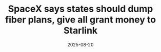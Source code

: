 ﻿---
title: SpaceX says states should dump fiber plans, give all grant money to Starlink
date: '2025-08-20'
category: Markets
summary: ''
slug: spacex says states should dump fiber plans give all grant mo
source_urls:
- https://arstechnica.com/tech-policy/2025/08/starlink-keeps-trying-to-block-fiber-deployment-says-us-must-nix-louisiana-plan/
seo:
  title: SpaceX says states should dump fiber plans, give all grant money to Starlink
    | Hash n Hedge
  description: ''
  keywords:
  - news
  - markets
  - brief
---


